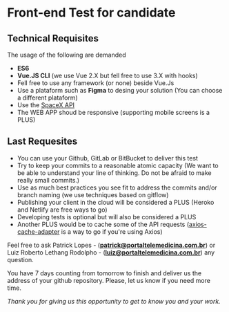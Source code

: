 # Front-end Test for candidate

## Technical Requisites

The usage of the following are demanded
- **ES6**
- **Vue.JS CLI** (we use Vue 2.X but fell free to use 3.X with hooks)
- Fell free to use any framework (or none) beside Vue.Js
- Use a plataform such as **Figma** to desing your solution (You can choose a different plataform)
- Use the [SpaceX API](https://github.com/r-spacex/SpaceX-API/blob/master/docs/v4/README.md)
- The WEB APP shoud be responsive (supporting mobile screens is a PLUS)

## Last Requesites
- You can use your Github, GitLab or BitBucket to deliver this test
- Try to keep your commits to a reasonable atomic capacity (We want to be able to understand your line of thinking. Do not be afraid to make really small commits.)
- Use as much best practices you see fit to address the commits and/or branch naming (we use techniques based on gitflow)
- Publishing your client in the cloud will be considered a PLUS (Heroko and Netlify are free ways to go)
- Developing tests is optional but will also be considered a PLUS
- Another PLUS would be to cache some of the API requests ([axios-cache-adapter](https://www.npmjs.com/package/axios-cache-adapter) is a way to go if you're using Axios)

Feel free to ask Patrick Lopes - (**patrick@portaltelemedicina.com.br**) or Luiz Roberto Lethang Rodolpho - (**luiz@portaltelemedicina.com.br**) any question.

You have 7 days counting from tomorrow to finish and deliver us the address of your github repository. Please, let us know if you need more time.

*Thank you for giving us this opportunity to get to know you and your work.*
